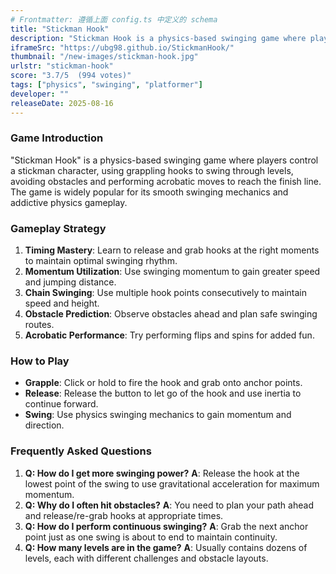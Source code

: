 ```yaml
---
# Frontmatter: 遵循上面 config.ts 中定义的 schema
title: "Stickman Hook"
description: "Stickman Hook is a physics-based swinging game where players control a stickman character, using grappling hooks to swing through levels, avoiding obstacles and performing acrobatic moves to reach the finish line."
iframeSrc: "https://ubg98.github.io/StickmanHook/"
thumbnail: "/new-images/stickman-hook.jpg"
urlstr: "stickman-hook"
score: "3.7/5  (994 votes)"
tags: ["physics", "swinging", "platformer"]
developer: ""
releaseDate: 2025-08-16
---
```




### Game Introduction

"Stickman Hook" is a physics-based swinging game where players control a stickman character, using grappling hooks to swing through levels, avoiding obstacles and performing acrobatic moves to reach the finish line. The game is widely popular for its smooth swinging mechanics and addictive physics gameplay.

### Gameplay Strategy

1.  **Timing Mastery**: Learn to release and grab hooks at the right moments to maintain optimal swinging rhythm.
2.  **Momentum Utilization**: Use swinging momentum to gain greater speed and jumping distance.
3.  **Chain Swinging**: Use multiple hook points consecutively to maintain speed and height.
4.  **Obstacle Prediction**: Observe obstacles ahead and plan safe swinging routes.
5.  **Acrobatic Performance**: Try performing flips and spins for added fun.

### How to Play

*   **Grapple**: Click or hold to fire the hook and grab onto anchor points.
*   **Release**: Release the button to let go of the hook and use inertia to continue forward.
*   **Swing**: Use physics swinging mechanics to gain momentum and direction.

### Frequently Asked Questions

1.  **Q: How do I get more swinging power?**
    **A**: Release the hook at the lowest point of the swing to use gravitational acceleration for maximum momentum.
2.  **Q: Why do I often hit obstacles?**
    **A**: You need to plan your path ahead and release/re-grab hooks at appropriate times.
3.  **Q: How do I perform continuous swinging?**
    **A**: Grab the next anchor point just as one swing is about to end to maintain continuity.
4.  **Q: How many levels are in the game?**
    **A**: Usually contains dozens of levels, each with different challenges and obstacle layouts.